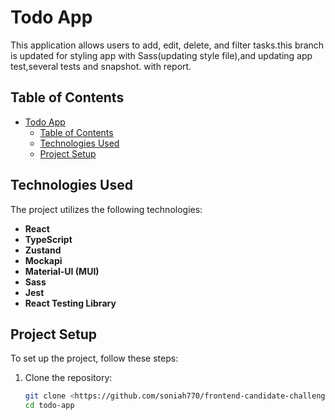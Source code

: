 # Todo App

This application allows users to add, edit, delete, and filter tasks.this branch is updated for styling app with Sass(updating style file),and updating app test,several tests and snapshot. with report.

## Table of Contents

- [Todo App](#todo-app)
  - [Table of Contents](#table-of-contents)
  - [Technologies Used](#technologies-used)
  - [Project Setup](#project-setup)

## Technologies Used

The project utilizes the following technologies:

- **React**
- **TypeScript**
- **Zustand** 
- **Mockapi**
- **Material-UI (MUI)**
- **Sass**
- **Jest**
- **React Testing Library**
## Project Setup

To set up the project, follow these steps:

1. Clone the repository:
   ```sh
   git clone <https://github.com/soniah770/frontend-candidate-challenge/tree/tests>
   cd todo-app
